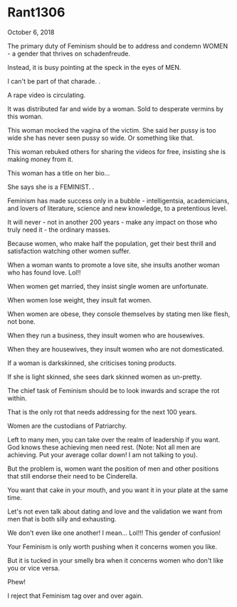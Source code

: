 # Rant1306


October 6, 2018

The primary duty of Feminism should be to address and condemn WOMEN - a gender that thrives on schadenfreude.

Instead, it is busy pointing at the speck in the eyes of MEN.

I can't be part of that charade.
.

A rape video is circulating.

It was distributed far and wide by a woman. Sold to desperate vermins by this woman.

This woman mocked the vagina of the victim. She said her pussy is too wide she has never seen pussy so wide. Or something like that.

This woman rebuked others for sharing the videos for free, insisting she is making money from it.

This woman has a title on her bio...

She says she is a FEMINIST.
.

Feminism has made success only in a bubble - intelligentsia, academicians, and lovers of literature, science and new knowledge, to a pretentious level.

It will never - not in another 200 years - make any impact on those who truly need it - the ordinary masses.

Because women, who make half the population, get their best thrill and satisfaction watching other women suffer.

When a woman wants to promote a love site, she insults another woman who has found love. Lol!!

When women get married, they insist single women are unfortunate.

When women lose weight, they insult fat women.

When women are obese, they console themselves by stating men like flesh, not bone.

When they run a business, they insult women who are housewives.

When they are housewives, they insult women who are not domesticated.

If a woman is darkskinned, she criticises toning products.

If she is light skinned, she sees dark skinned women as un-pretty.

The chief task of Feminism should be to look inwards and scrape the rot within. 

That is the only rot that needs addressing for the next 100 years.

Women are the custodians of Patriarchy. 

Left to many men, you can take over the realm of leadership if you want. God knows these achieving men need rest. (Note: Not all men are achieving. Put your average collar down! I am not talking to you).

But the problem is, women want the position of men and other positions that still endorse their need to be Cinderella.

You want that cake in your mouth, and you want it in your plate at the same time.

Let's not even talk about dating and love and the validation we want from men that is both silly and exhausting. 

We don't even like one another! I mean... Lol!!! This gender of confusion!

Your Feminism is only worth pushing when it concerns women you like.

But it is tucked in your smelly bra when it concerns women who don't like you or vice versa.

Phew!

I reject that Feminism tag over and over again.